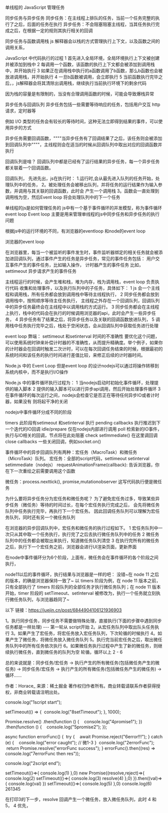 单线程的 JavaScript 管理任务

同步任务与异步任务
同步任务：在主线程上排队的任务，当前一个任务完整的执行了之后，后面的任务在执行
异步任务：不会阻塞阻塞主线程，当其任务执行完成之后，在根据一定的规则其执行相关的回调

同步任务与函数调用栈
js 解释器会以栈的方式管理执行上下文，以及函数之间的调用关系，

JavaScript 中代码执行的过程
1 首先进入全局环境，全局环境执行上下文被创建并被添加到栈中
2 每调用一个函数，该函数的执行上下文都会被添加到调用栈中，并开始执行
3 如果正在调用栈中执行的a函数调用了b函数，那么b函数也会被放进调用栈，并开始执行
4 一旦b函数被调用，会立即执行
5 当前函数执行完毕之后，，js解释器会将其清除出调用栈，继续执行当前执行环境下的剩余代码

因为栈的容量是有限制的，当没有合理调用函数的时候，可能会导致爆栈异常 

异步任务与回调队列
异步任务包括一些需要等待响应的任务，包括用户交互 http请求，定时器等

例如 I/O 类型的任务会有较长的等待时间，这种无法立即得到结果的事件，可以使用异步的方式

异步任务需要回调函数，""""当异步任务有了回调结果了之后，该任务则会被添加到回调队列中""""，主线程则会在适当的时候从回调队列中取出对应的回调函数并执行

回调队列是啥？
回调队列中都是已经有了运行结果的异步任务，每一个异步任务都关联着一个回调函数。

回调队列， 先进先出，js在执行时：
1.运行时,会从最先进入队列的任务开始，处理队列中的任务，
2。被处理任务会被移出队列，并将任务的运行结果作为输入参数，并调用与其关联的回调函数，此时会 产生一个调用栈
3。函数会一直处理到调用栈为空，然后Event loop 将会处理队列中的下一个任务


单线程的js是如何管理任务的
js中有一个基于事件循环的并发模型，称为事件循环 event loop
Event loop 主要是用来管理单线程的js中同步任务和异步任务的执行问题

根据js中的运行环境的不同，有浏览器的eventloop 和node的event loop

浏览器的event loop 

在浏览器里，每当一个被监听的事件发生时，事件监听器绑定的相关任务就会被添加进回调队列，通过事件产生的任务是异步任务，常见的事件任务包括：
用户交互事件产生的事件任务，比如输入操作，
计时器产生的事件任务 比如，settimeout
异步请求产生的事件任务

主线程运行的时候，会产生堆和栈，堆为内存，栈为调用栈，event loop 负责执行代码 收集和处理事件，以及执行队列中的子任务，具体如下：
1 js 会一个主线程和调用栈，所有任务都会放到调用栈中等待主线程执行，
2 同步任务都会放到调用栈中，按照顺序等待主任务执行，
主线程之外存在一个回调队列，回调队列中的异步任务最终会在主线程中以调用栈的方式运行。
3 同步任务都会在主线程上执行，栈中的代码会在执行的时候调用浏览器的api，此时会产生一些异步任务，
4 异步任务有了结果之后，将异步任务以及关联的回调函数放进队列，
5 调用栈中任务执行完毕之后，栈处于空闲状态，会从回调队列中获取任务进行处理

event loop 弊端：
settimeout 和setinterval 时间的不准确性
要优化这个问题，可以使用系统时钟来补偿计时器的不准确性，从而提升精确度。举个例子，如果你的计时器会在回调时触发二次计时，可以在每次回调任务结束的时候，根据最初的系统时间和该任务的执行时间进行差值比较，来修正后续的计时器时间。

Node.js 中的 Event Loop
但是event loop 的设计nodejs可以通过将操作转移到系统内核中，而不是执行I/O操作

Node.js 中的事件循环执行过程为：
1 当nodejs启动时初始化事件循环，处理提供的输入脚本
2 提供的输入脚本可以进行异步api调用，然后开始处理事件循环
3 在事件循环的每次运行之间，nodejs会检查它是否正在等待任何异步IO或者计时器，如果没有 则将起干净的关闭

nodejs中事件循环分成不同的阶段

timers 此阶段有setimeout 和setinterval 执行
pending callbacks 执行推迟到下一个迭代的IO回调
idle/prepare 仅在nodejs内部进行调用
poll 检索新的IO事件，执行与IO相关的回调，节点将在此处阻塞
check setImmediate() 在这里调回调
close callbacks 一些关闭回调，例如socket.on()

事件循环中的异步回调队列有两种：宏任务（MacroTask）和微任务（MicroTask）队列。
宏任务：全部的script代码，settimeout setinterval setimmediate（nodejs）
requestAnimationFrame(callback): 告诉浏览器，你在下一次重绘之前需要调用这个函数

微任务：process.nexttick(), promise,mutationobserver 这写代码执行便是微任务

为什么要将异步任务分为宏任务和微任务呢？
为了避免宏任务过多，导致某些异步任务（微任务）等待的时间过长，在每个宏任务执行完成之后，
会先将微任务队列中任务执行完毕，再执行下一个宏任务。
因此回调任务队列可以理解为宏任务队列，同时还有另一个微任务队列

在浏览器的异步回调队列中，宏任务和微任务的执行过程如下。
1 宏任务队列中一次只从其中取一个任务执行，执行完了之后去执行微任务队列中的任务
2 微任务队列中的任务都会被取出来执行，知道微任务队列清空
3 在执行完所有的微任务之后，执行下一个宏任务之前，浏览器会进行UI渲染页面，更新界面

在node中事件循环分为6个阶段，上面有，微任务会在事件循环的各个阶段之间执行，


node11以后的事件循环，执行结果与浏览器是一样的吧：
 没错~在 node 11 之后的版本，的确是浏览器保持一致了~ 以 timers 阶段为例，在 node 11 版本之前，只有全部执行了 timers 阶段队列的全部任务才执行微任务队列；在 node 11 版本开始，timer 阶段的 setTimeout、setInterval 被修改为，执行一个任务就立刻执行微任务队列，与浏览器趋同了~


以下
链接：https://juejin.cn/post/6844904106121936903

1。执行同步任务，同步任务不需要做特殊处理，直接执行(下面的步骤中遇到同步任务都是一样处理) --- 第一轮从 script开始
2。从宏任务队列中取出队头任务执行
3。如果产生了宏任务，将宏任务放入宏任务队列，下次轮循的时候执行
4。如果产生了微任务，将微任务放入微任务队列
5。执行完当前宏任务之后，取出微任务队列中的所有任务依次执行
6。如果微任务执行过程中产生了新的微任务，则继续执行微任务，直到微任务的队列为空
轮循，循环以上 2 - 6

总的来说就是：同步任务/宏任务 -> 执行产生的所有微任务(包括微任务产生的微任务) -> 同步任务/宏任务 -> 执行产生的所有微任务(包括微任务产生的微任务) -> 循环......

作者：Horace_
来源：稀土掘金
著作权归作者所有。商业转载请联系作者获得授权，非商业转载请注明出处。


console.log("1script start");

setTimeout(() => {
  console.log("8setTimeout");
}, 1000);

Promise.resolve()
  .then(function () {
    console.log("4promise1");
  })
  .then(function () {
    console.log("5promise2");
  });

async function errorFunc() {
  try {
    await Promise.reject("6error!!!");
  } catch (e) {
    console.log("error caught"); // 微1-3
  }
  console.log("2errorFunc");
  return Promise.resolve("errorFunc success");
}
errorFunc().then((res) => console.log("7errorFunc then res"));

console.log("2script end");



setTimeout(()=>{
 console.log(1)
},0)
new Promise((resolve,reject)=>{
 console.log(2)
 setTimeout(()=>{
 console.log(3)
 resolve(4)
 },0)
}).then((val)=>{
 console.log(val)
})
setTimeout(()=>{
 console.log(5)
},0)
console.log(6)
261345

在打印3的下一步，resolve 回调产生一个微任务，放入微任务队列，此时 4 和 5， 4  优先，